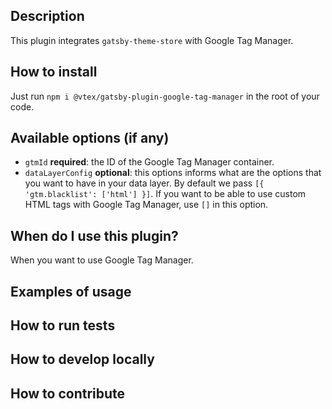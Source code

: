 ## Description

This plugin integrates `gatsby-theme-store` with Google Tag Manager.

## How to install

Just run `npm i @vtex/gatsby-plugin-google-tag-manager` in the root of your code.

## Available options (if any)

- `gtmId` **required**: the ID of the Google Tag Manager container.
- `dataLayerConfig` **optional**: this options informs what are the options that you want to have in your data layer. By default we pass `[{ 'gtm.blacklist': ['html'] }]`. If you want to be able to use custom HTML tags with Google Tag Manager, use `[]` in this option.

## When do I use this plugin?

When you want to use Google Tag Manager.

## Examples of usage

## How to run tests

## How to develop locally

## How to contribute

